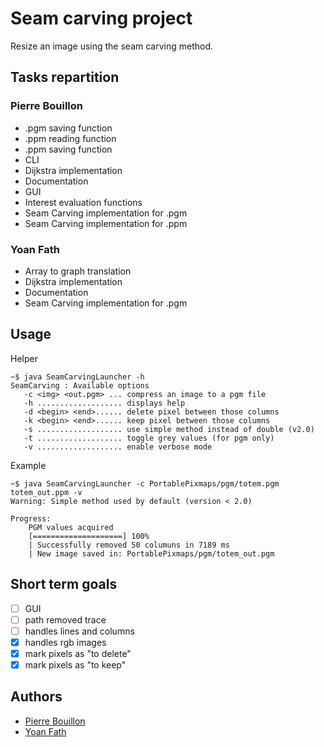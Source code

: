 # Seam carving project

Resize an image using the seam carving method. 

## Tasks repartition
### Pierre Bouillon
* .pgm saving function
* .ppm reading function
* .ppm saving function
* CLI
* Dijkstra implementation
* Documentation
* GUI
* Interest evaluation functions
* Seam Carving implementation for .pgm
* Seam Carving implementation for .ppm

### Yoan Fath
* Array to graph translation
* Dijkstra implementation
* Documentation
* Seam Carving implementation for .pgm

## Usage
Helper
```shell
~$ java SeamCarvingLauncher -h
SeamCarving : Available options
   -c <img> <out.pgm> ... compress an image to a pgm file
   -h ................... displays help
   -d <begin> <end>...... delete pixel between those columns
   -k <begin> <end>...... keep pixel between those columns
   -s ................... use simple method instead of double (v2.0)
   -t ................... toggle grey values (for pgm only)
   -v ................... enable verbose mode
```
Example
```shell
~$ java SeamCarvingLauncher -c PortablePixmaps/pgm/totem.pgm totem_out.ppm -v
Warning: Simple method used by default (version < 2.0)

Progress:
	PGM values acquired
	[====================] 100%
	| Successfully removed 50 columuns in 7189 ms
	| New image saved in: PortablePixmaps/pgm/totem_out.pgm
```

## Short term goals
- [ ] GUI
- [ ] path removed trace
- [ ] handles lines and columns
- [x] handles rgb images
- [x] mark pixels as "to delete"
- [x] mark pixels as "to keep"

## Authors
* [Pierre Bouillon](https://pierrebouillon.tech/)
* [Yoan Fath](https://github.com/yoanFath)
